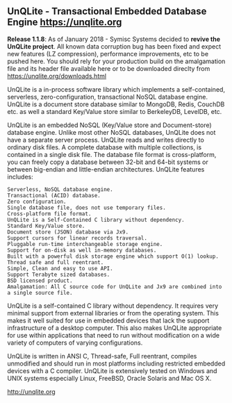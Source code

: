 ## UnQLite - Transactional Embedded Database Engine https://unqlite.org


**Release 1.1.8**: As of January 2018 - Symisc Systems decided to **revive the UnQLite project**. All known data corruption bug has been fixed and expect new features (LZ compression), performance improvements, etc to be pushed here.
You should rely for your production build on the amalgamation file and its header file available here or to be downloaded direclty from https://unqlite.org/downloads.html


UnQLite is a in-process software library which implements a self-contained, serverless, zero-configuration, transactional NoSQL database engine. UnQLite is a document store database similar to MongoDB, Redis, CouchDB etc. as well a standard Key/Value store similar to BerkeleyDB, LevelDB, etc.


UnQLite is an embedded NoSQL (Key/Value store and Document-store) database engine. Unlike most other NoSQL databases, UnQLite does not have a separate server process. UnQLite reads and writes directly to ordinary disk files. A complete database with multiple collections, is contained in a single disk file. The database file format is cross-platform, you can freely copy a database between 32-bit and 64-bit systems or between big-endian and little-endian architectures. UnQLite features includes:


    Serverless, NoSQL database engine.
    Transactional (ACID) database.
    Zero configuration.
    Single database file, does not use temporary files.
    Cross-platform file format.
    UnQLite is a Self-Contained C library without dependency.
    Standard Key/Value store.
    Document store (JSON) database via Jx9.
    Support cursors for linear records traversal.
    Pluggable run-time interchangeable storage engine.
    Support for on-disk as well in-memory databases.
    Built with a powerful disk storage engine which support O(1) lookup.
    Thread safe and full reentrant.
    Simple, Clean and easy to use API.
    Support Terabyte sized databases.
    BSD licensed product.
    Amalgamation: All C source code for UnQLite and Jx9 are combined into a single source file.



UnQLite is a self-contained C library without dependency. It requires very minimal support from external libraries or from the operating system. This makes it well suited for use in embedded devices that lack the support infrastructure of a desktop computer. This also makes UnQLite appropriate for use within applications that need to run without modification on a wide variety of computers of varying configurations.

UnQLite is written in ANSI C, Thread-safe, Full reentrant, compiles unmodified and should run in most platforms including restricted embedded devices with a C compiler. UnQLite is extensively tested on Windows and UNIX systems especially Linux, FreeBSD, Oracle Solaris and Mac OS X.


http://unqlite.org
